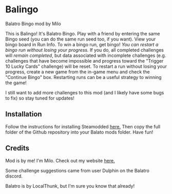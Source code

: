 # Balingo
 Balatro Bingo mod by Milo

This is Balingo! It's Balatro Bingo. Play with a friend by entering the same Bingo seed (you can do the same run seed too, if you want). View your bingo board in Run Info. To win a bingo run, get bingo! *You can restart a bingo run without losing your progress.* If you do, all completed challenges will *remain completed*, but data associated with incomplete challenges (e.g. challenges that have become impossible and progress toward the "Trigger 10 Lucky Cards" challenge) will be reset. To restart a run without losing your progress, create a new game from the in-game menu and check the "Continue Bingo" box. Restarting runs can be a useful strategy to winning the game!

I still want to add more challenges to this mod (and I likely have some bugs to fix) so stay tuned for updates!

## Installation

Follow the instructions for installing Steamodded <a href="https://github.com/Steamodded/smods/wiki">here.</a> Then copy the full folder of the Github repository into your Balato mods folder. Have fun!


## Credits

Mod is by me! I'm Milo. Check out my website <a href="https://computercow.cc/">here.</a>

Some challenge suggestions came from user Dulphin on the Balatro discord.

Balatro is by LocalThunk, but I'm sure you know that already!